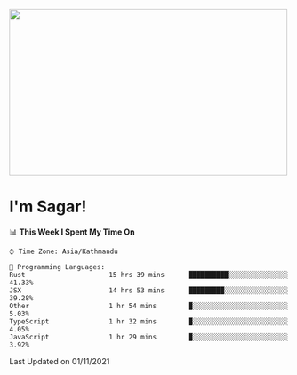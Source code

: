 
<img src="https://media.giphy.com/media/3ornk57KwDXf81rjWM/giphy.gif" width="500" height="300" frameBorder="0" class="giphy-embed" allowFullScreen></img>

#   I'm Sagar!

<!--START_SECTION:waka-->
📊 **This Week I Spent My Time On** 

```text
⌚︎ Time Zone: Asia/Kathmandu

💬 Programming Languages: 
Rust                     15 hrs 39 mins      ██████████░░░░░░░░░░░░░░░   41.33% 
JSX                      14 hrs 53 mins      █████████░░░░░░░░░░░░░░░░   39.28% 
Other                    1 hr 54 mins        █░░░░░░░░░░░░░░░░░░░░░░░░   5.03% 
TypeScript               1 hr 32 mins        █░░░░░░░░░░░░░░░░░░░░░░░░   4.05% 
JavaScript               1 hr 29 mins        █░░░░░░░░░░░░░░░░░░░░░░░░   3.92%

```


 Last Updated on 01/11/2021
<!--END_SECTION:waka-->
